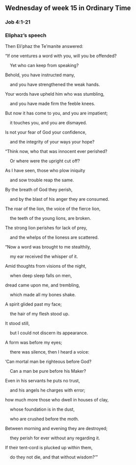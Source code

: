 ## Wednesday of week 15 in Ordinary Time

### Job 4:1-21

### Eliphaz’s speech

Then Eliʹphaz the Teʹmanite answered:

“If one ventures a word with you, will you be offended?

    Yet who can keep from speaking?

Behold, you have instructed many,

    and you have strengthened the weak hands.

Your words have upheld him who was stumbling,

    and you have made firm the feeble knees.

But now it has come to you, and you are impatient;

    it touches you, and you are dismayed.

Is not your fear of God your confidence,

    and the integrity of your ways your hope?

“Think now, who that was innocent ever perished?

    Or where were the upright cut off?

As I have seen, those who plow iniquity

    and sow trouble reap the same.

By the breath of God they perish,

    and by the blast of his anger they are consumed.

The roar of the lion, the voice of the fierce lion,

    the teeth of the young lions, are broken.

The strong lion perishes for lack of prey,

    and the whelps of the lioness are scattered.

“Now a word was brought to me stealthily,

    my ear received the whisper of it.

Amid thoughts from visions of the night,

    when deep sleep falls on men,

dread came upon me, and trembling,

    which made all my bones shake.

A spirit glided past my face;

    the hair of my flesh stood up.

It stood still,

    but I could not discern its appearance.

A form was before my eyes;

    there was silence, then I heard a voice:

‘Can mortal man be righteous before God?

    Can a man be pure before his Maker?

Even in his servants he puts no trust,

    and his angels he charges with error;

how much more those who dwell in houses of clay,

    whose foundation is in the dust,

    who are crushed before the moth.

Between morning and evening they are destroyed;

    they perish for ever without any regarding it.

If their tent-cord is plucked up within them,

    do they not die, and that without wisdom?’”